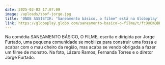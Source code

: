 ```yaml
---
date: 2025-02-02 17:07:00
image: /uploads/sbof-jorge.jpg
title: 'ONDE ASSISTIR: "Saneamento básico, o filme" está na Globoplay'
link: https://globoplay.globo.com/saneamento-basico-o-filme/t/fcDXBmQBH1
---
```

Na comédia SANEAMENTO BÁSICO, O FILME, escrita e dirigida por Jorge Furtado, uma pequena comunidade se mobiliza para construir uma fossa e acabar com o mau cheiro da região, mas acaba se vendo obrigada a fazer um filme de monstro. Na foto, Lázaro Ramos, Fernanda Torres e o diretor Jorge Furtado.
